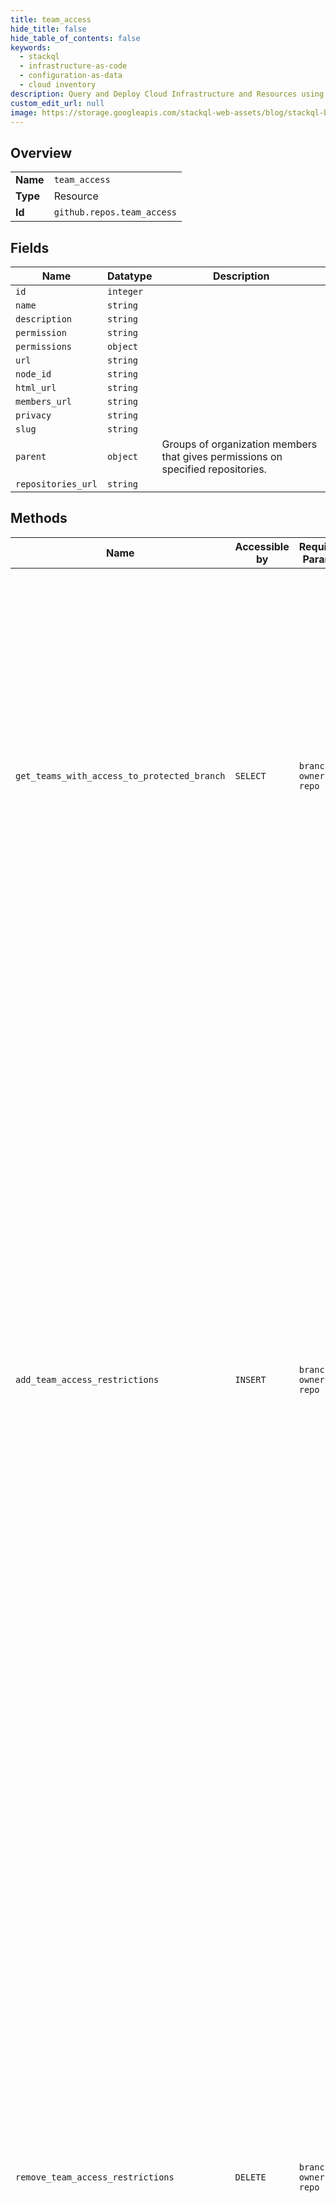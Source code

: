 ```yaml
---
title: team_access
hide_title: false
hide_table_of_contents: false
keywords:
  - stackql
  - infrastructure-as-code
  - configuration-as-data
  - cloud inventory
description: Query and Deploy Cloud Infrastructure and Resources using SQL
custom_edit_url: null
image: https://storage.googleapis.com/stackql-web-assets/blog/stackql-blog-post-featured-image.png
---
```

  
    

## Overview
<table><tbody>
<tr><td><b>Name</b></td><td><code>team_access</code></td></tr>
<tr><td><b>Type</b></td><td>Resource</td></tr>
<tr><td><b>Id</b></td><td><code>github.repos.team_access</code></td></tr>
</tbody></table>

## Fields
| Name | Datatype | Description |
| ---- | -------- | ----------- |
| `id` | `integer` |  |
| `name` | `string` |  |
| `description` | `string` |  |
| `permission` | `string` |  |
| `permissions` | `object` |  |
| `url` | `string` |  |
| `node_id` | `string` |  |
| `html_url` | `string` |  |
| `members_url` | `string` |  |
| `privacy` | `string` |  |
| `slug` | `string` |  |
| `parent` | `object` | Groups of organization members that gives permissions on specified repositories. |
| `repositories_url` | `string` |  |
## Methods
| Name | Accessible by | Required Params | Description |
| ---- | ------------- | --------------- | ----------- |
| `get_teams_with_access_to_protected_branch` | `SELECT` | `branch, owner, repo` | Protected branches are available in public repositories with GitHub Free and GitHub Free for organizations, and in public and private repositories with GitHub Pro, GitHub Team, GitHub Enterprise Cloud, and GitHub Enterprise Server. For more information, see [GitHub's products](https://docs.github.com/github/getting-started-with-github/githubs-products) in the GitHub Help documentation.<br /><br />Lists the teams who have push access to this branch. The list includes child teams. |
| `add_team_access_restrictions` | `INSERT` | `branch, owner, repo` | Protected branches are available in public repositories with GitHub Free and GitHub Free for organizations, and in public and private repositories with GitHub Pro, GitHub Team, GitHub Enterprise Cloud, and GitHub Enterprise Server. For more information, see [GitHub's products](https://docs.github.com/github/getting-started-with-github/githubs-products) in the GitHub Help documentation.<br /><br />Grants the specified teams push access for this branch. You can also give push access to child teams.<br /><br />\| Type    \| Description                                                                                                                                \|<br />\| ------- \| ------------------------------------------------------------------------------------------------------------------------------------------ \|<br />\| `array` \| The teams that can have push access. Use the team's `slug`. **Note**: The list of users, apps, and teams in total is limited to 100 items. \| |
| `remove_team_access_restrictions` | `DELETE` | `branch, owner, repo` | Protected branches are available in public repositories with GitHub Free and GitHub Free for organizations, and in public and private repositories with GitHub Pro, GitHub Team, GitHub Enterprise Cloud, and GitHub Enterprise Server. For more information, see [GitHub's products](https://docs.github.com/github/getting-started-with-github/githubs-products) in the GitHub Help documentation.<br /><br />Removes the ability of a team to push to this branch. You can also remove push access for child teams.<br /><br />\| Type    \| Description                                                                                                                                         \|<br />\| ------- \| --------------------------------------------------------------------------------------------------------------------------------------------------- \|<br />\| `array` \| Teams that should no longer have push access. Use the team's `slug`. **Note**: The list of users, apps, and teams in total is limited to 100 items. \| |
| `set_team_access_restrictions` | `EXEC` | `branch, owner, repo` | Protected branches are available in public repositories with GitHub Free and GitHub Free for organizations, and in public and private repositories with GitHub Pro, GitHub Team, GitHub Enterprise Cloud, and GitHub Enterprise Server. For more information, see [GitHub's products](https://docs.github.com/github/getting-started-with-github/githubs-products) in the GitHub Help documentation.<br /><br />Replaces the list of teams that have push access to this branch. This removes all teams that previously had push access and grants push access to the new list of teams. Team restrictions include child teams.<br /><br />\| Type    \| Description                                                                                                                                \|<br />\| ------- \| ------------------------------------------------------------------------------------------------------------------------------------------ \|<br />\| `array` \| The teams that can have push access. Use the team's `slug`. **Note**: The list of users, apps, and teams in total is limited to 100 items. \| |
